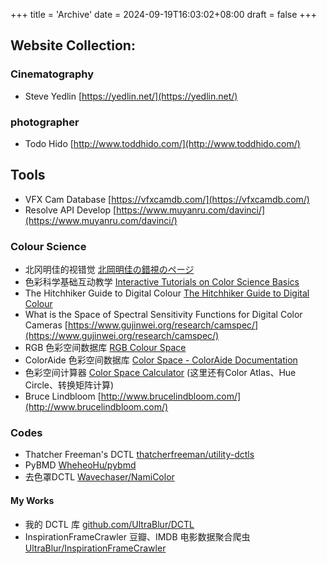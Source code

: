 +++
title = 'Archive'
date = 2024-09-19T16:03:02+08:00
draft = false
+++

## Website Collection:
### Cinematography
- Steve Yedlin [https://yedlin.net/](https://yedlin.net/)

### photographer
- Todo Hido [http://www.toddhido.com/](http://www.toddhido.com/)

## Tools
- VFX Cam Database [https://vfxcamdb.com/](https://vfxcamdb.com/)
- Resolve API Develop [https://www.muyanru.com/davinci/](https://www.muyanru.com/davinci/)

### Colour Science
- 北冈明佳的视错觉 [北岡明佳の錯視のページ](https://www.ritsumei.ac.jp/~akitaoka/) 
- 色彩科学基础互动教学 [Interactive Tutorials on Color Science Basics](https://horizon-lab.org/colorvis/)
- The Hitchhiker Guide to Digital Colour [The Hitchhiker Guide to Digital Colour](https://hg2dc.com/)
- What is the Space of Spectral Sensitivity Functions for Digital Color Cameras [https://www.gujinwei.org/research/camspec/](https://www.gujinwei.org/research/camspec/)
- RGB 色彩空间数据库 [RGB Colour Space](https://antlerpost.com/colour-spaces/)
- ColorAide 色彩空间数据库 [Color Space - ColorAide Documentation](https://facelessuser.github.io/coloraide/colors/)
- 色彩空间计算器 [Color Space Calculator](https://haraldbrendel.com/colorspacecalculator.html)  (这里还有Color Atlas、Hue Circle、转换矩阵计算) 
- Bruce Lindbloom [http://www.brucelindbloom.com/](http://www.brucelindbloom.com/)

### Codes
- Thatcher Freeman's DCTL [thatcherfreeman/utility-dctls](https://github.com/thatcherfreeman/utility-dctls)
- PyBMD [WheheoHu/pybmd](https://github.com/WheheoHu/pybmd)
- 去色罩DCTL [Wavechaser/NamiColor](https://github.com/Wavechaser/NamiColor)

#### My Works
- 我的 DCTL 库 [github.com/UltraBlur/DCTL](https://github.com/UltraBlur/DCTL)
- InspirationFrameCrawler 豆瓣、IMDB 电影数据聚合爬虫 [UltraBlur/InspirationFrameCrawler](https://github.com/UltraBlur/InspirationFrameCrawler)
